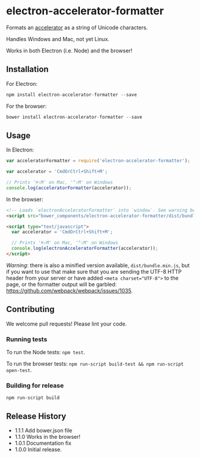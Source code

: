 # electron-accelerator-formatter

Formats an [accelerator](https://github.com/atom/electron/blob/master/docs/api/accelerator.md)
as a string of Unicode characters.

Handles Windows and Mac, not yet Linux.

Works in both Electron (i.e. Node) and the browser!

## Installation

For Electron:

```js
npm install electron-accelerator-formatter --save
```

For the browser:

```js
bower install electron-accelerator-formatter --save
```

## Usage

In Electron:

```js
var acceleratorFormatter = require('electron-accelerator-formatter');

var accelerator = 'CmdOrCtrl+Shift+M';

// Prints '⌘⇧M' on Mac, '^⇧M' on Windows
console.log(acceleratorFormatter(accelerator));
```

In the browser:

```html
<!-- Loads `electronAcceleratorFormatter` into `window`. See warning below about minified version.  -->
<script src="bower_components/electron-accelerator-formatter/dist/bundle.js"></script>

<script type="text/javascript">
  var accelerator = 'CmdOrCtrl+Shift+M';

  // Prints '⌘⇧M' on Mac, '^⇧M' on Windows
  console.log(electronAcceleratorFormatter(accelerator));
</script>
```

*Warning*: there is also a minified version available, `dist/bundle.min.js`, but if you want to use
that make sure that you are sending the UTF-8 HTTP header from your server or have added `<meta charset="UTF-8">`
to the page, or the formatter output will be garbled: https://github.com/webpack/webpack/issues/1035.

## Contributing

We welcome pull requests! Please lint your code.

### Running tests

To run the Node tests: `npm test`.

To run the browser tests: `npm run-script build-test && npm run-script open-test`.

### Building for release

`npm run-script build`

## Release History

* 1.1.1 Add bower.json file
* 1.1.0 Works in the browser!
* 1.0.1 Documentation fix
* 1.0.0 Initial release.
